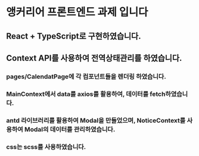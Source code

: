 # 앵커리어 프론트엔드 과제 입니다

## React + TypeScript로 구현하였습니다.

## Context API를 사용하여 전역상태관리를 하였습니다.

### pages/CalendatPage에 각 컴포넌트들을 렌더링 하였습니다.

### MainContext에서 data를 axios를 활용하여, 데이터를 fetch하였습니다.

### antd 라이브러리를 활용하여 Modal을 만들었으며, NoticeContext를 사용하여 Modal의 데이터를 관리하였습니다.

### css는 scss를 사용하였습니다.
